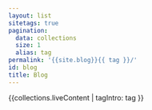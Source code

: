 ```yaml
---
layout: list
sitetags: true
pagination:
  data: collections
  size: 1
  alias: tag
permalink: '{{site.blog}}{{ tag }}/'
id: blog
title: Blog
---
```

{{collections.liveContent | tagIntro: tag }}